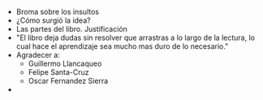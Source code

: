 - Broma sobre los insultos
- ¿Cómo surgió la idea?
- Las partes del libro. Justificación
- "El libro deja dudas sin resolver que arrastras a lo largo de la lectura, lo cual hace el aprendizaje sea mucho mas duro de lo necesario."
- Agradecer a:
	- Guillermo Llancaqueo
	- Felipe Santa-Cruz
	- Oscar Fernandez Sierra
-